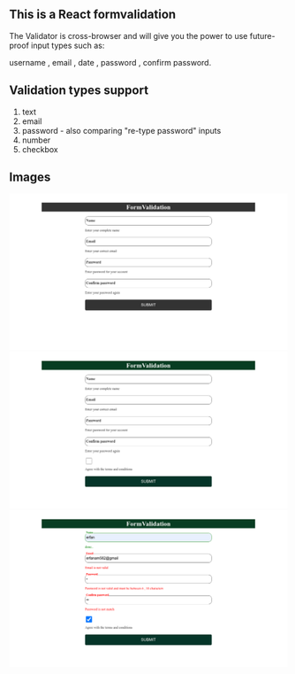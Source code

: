 ## This is a React formvalidation

<p>The Validator is cross-browser and will give you the power to use future-proof input types such as:
</p>
username , email , date , password , confirm password.

## Validation types support

<ol>
<li> text</li>
<li> email</li>
<li> password - also comparing "re-type password" inputs</li>
<li> number</li>
<li>checkbox</li>
 <!-- number
 date
 time
 uRL
 search
 file
 tel
 select
 textarea
 hidden – can also have the ‘required’ attribute -->
</li>
</ol>

## Images

<img src="public/Screenshot from 2020-11-15 20-10-00.png" width="800" />
<img src="public/Screenshot from 2020-11-15 21-26-39.png" width="800" />
<img src="public/Screenshot from 2020-11-15 21-27-08.png" width="800" />
